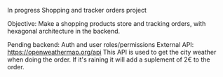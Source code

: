 In progress
Shopping and tracker orders project

Objective: Make a shopping products store and tracking orders, with hexagonal architecture in the backend.

Pending backend: Auth and user roles/permissions 
External API: https://openweathermap.org/api This API is used to get the city weather when doing the order. If it's raining it will add a suplement of 2€ to the order.
